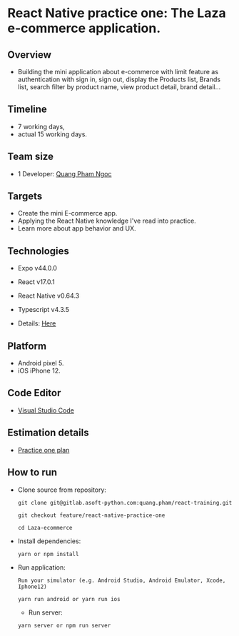 # React Native practice one: The Laza e-commerce application.

## Overview

- Building the mini application about e-commerce with limit feature as authentication with sign in, sign out, display the Products list, Brands list, search filter by product name, view product detail, brand detail...

## Timeline

- 7 working days,
- actual 15 working days.

## Team size

- 1 Developer: [Quang Pham Ngoc][1]

[1]: https://gitlab.asoft-python.com/quang.pham/react-training

## Targets

- Create the mini E-commerce app.
- Applying the React Native knowledge I've read into practice.
- Learn more about app behavior and UX.

## Technologies

- Expo v44.0.0
- React v17.0.1
- React Native v0.64.3
- Typescript v4.3.5
- Details: [Here][2]

  [2]: https://gitlab.asoft-python.com/quang.pham/react-training/-/blob/feature/react-native-practice-one/Laza-ecommerce/package.json

## Platform

- Android pixel 5.
- iOS iPhone 12.

## Code Editor

- [Visual Studio Code](https://code.visualstudio.com/)

## Estimation details

- [Practice one plan](https://docs.google.com/document/d/1Fl9cOkG0HlW6wVTc22KpyW3TRzNtIt4Uc7SlcNjulGM/edit?usp=sharing)

## How to run

- Clone source from repository:

  ```
  git clone git@gitlab.asoft-python.com:quang.pham/react-training.git

  git checkout feature/react-native-practice-one

  cd Laza-ecommerce
  ```

- Install dependencies:
  ```
  yarn or npm install
  ```
- Run application:

  ```
  Run your simulator (e.g. Android Studio, Android Emulator, Xcode, Iphone12)

  yarn run android or yarn run ios
  ```

  - Run server:

  ```
  yarn server or npm run server
  ```
